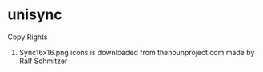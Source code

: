 # unisync


Copy Rights

1. Sync16x16.png icons is downloaded from thenounproject.com made by Ralf Schmitzer